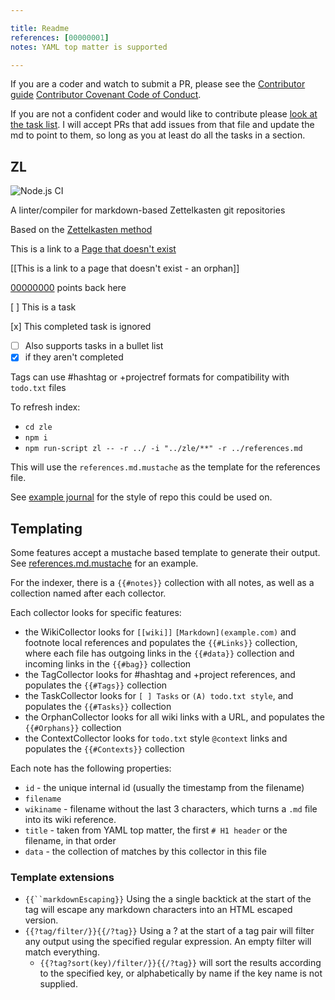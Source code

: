 ```yaml
---

title: Readme
references: [00000001]
notes: YAML top matter is supported

---
```


If you are a coder and watch to submit a PR, please see the [Contributor guide](CONTRIBUTING.md) [Contributor Covenant Code of Conduct](CODE_OF_CONDUCT.md).

If you are not a confident coder and would like to contribute please [look at the task list](tasks.md). I will accept PRs that add issues from that file and update the md to point to them, so long as you at least do all the tasks in a section.

## ZL

![Node.js CI](https://github.com/zettel-lint/zettel-lint/workflows/Node.js%20CI/badge.svg)

A linter/compiler for markdown-based Zettelkasten git repositories

Based on the [Zettelkasten method](https://zettelkasten.de/)

This is a link to a [Page that doesn't exist](404.md)

[[This is a link to a page that doesn't exist - an orphan]]

[00000000] points back here

[ ] This is a task

[x] This completed task is ignored

* [ ] Also supports tasks in a bullet list
* [x] if they aren't completed

Tags can use #hashtag or +projectref formats for compatibility with `todo.txt` files

To refresh index:

* `cd zle`
* `npm i`
* `npm run-script zl -- -r ../ -i "../zle/**" -r ../references.md`

This will use the `references.md.mustache` as the template for the references file.

See [example journal](https://github.com/zettel-lint/example) for the style of repo this could be used on.

## Templating

Some features accept a mustache based template to generate their output. See [references.md.mustache](src/references.md.mustache) for an example.

For the indexer, there is a `{{#notes}}` collection with all notes, as well as a collection named after each collector.

Each collector looks for specific features:

* the WikiCollector looks for `[[wiki]]` `[Markdown](example.com)` and footnote local references and populates the `{{#Links}}` collection, where each file has outgoing links in the `{{#data}}` collection and incoming links in the `{{#bag}}` collection
* the TagCollector looks for #hashtag and +project references, and populates the `{{#Tags}}` collection
* the TaskCollector looks for `[ ] Tasks` or `(A) todo.txt style`, and populates the `{{#Tasks}}` collection
* the OrphanCollector looks for all wiki links with a URL, and populates the `{{#Orphans}}` collection
* the ContextCollector looks for `todo.txt` style `@context` links and populates the `{{#Contexts}}` collection


Each note has the following properties:

* `id` - the unique internal id (usually the timestamp from the filename)
* `filename`
* `wikiname` - filename without the last 3 characters, which turns a `.md` file into its wiki reference.
* `title` - taken from YAML top matter, the first `# H1 header` or the filename, in that order
* `data` - the collection of matches by this collector in this file

### Template extensions

* `{{``markdownEscaping}}` Using the a single backtick at the start of the tag will escape any markdown characters into an HTML escaped version.
* `{{?tag/filter/}}{{/?tag}}` Using a ? at the start of a tag pair will filter any output using the specified regular expression. An empty filter will match everything.
  * `{{?tag?sort(key)/filter/}}{{/?tag}}` will sort the results according to the specified key, or alphabetically by name if the key name is not supplied.

[00000000]: ./00000000-dummy-file.md
